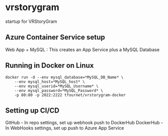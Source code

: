 # vrstorygram
startup for VRStoryGram

## Azure Container Service setup

Web App + MySQL : This creates an App Service plus a MySQL Database

## Running in Docker on Linux

```
docker run -d --env mysql_database=*MySQL_DB_Name* \
    --env mysql_host=*MySQL_host* \
    --env mysql_userid=*MySQL_Username* \
    --env mysql_password=*MySQL_Password* \
    -p 80:80 -p 2022:2222 tfournet/vrstorygram-docker
```

## Setting up CI/CD
GitHub - In repo settings, set up webhook push to DockerHub
DockerHub - In WebHooks settings, set up push to Azure App Service